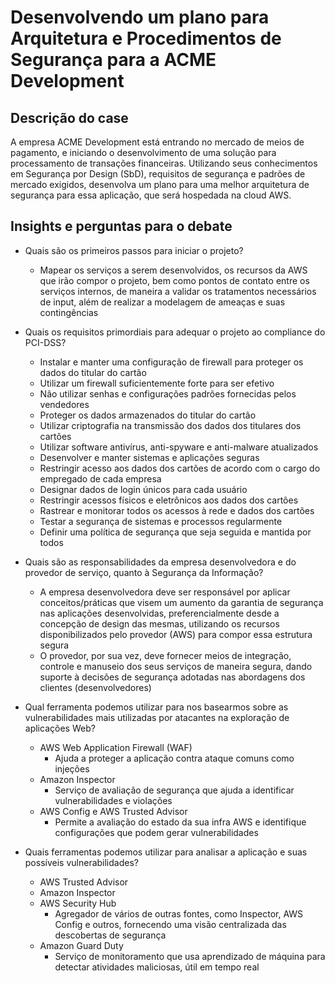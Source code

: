 # Desenvolvendo um plano para Arquitetura e Procedimentos de Segurança para a ACME Development

## Descrição do case
A empresa ACME Development está entrando no mercado de meios de pagamento, e iniciando o desenvolvimento de uma solução para processamento de transações financeiras. Utilizando seus conhecimentos em Segurança por Design (SbD), requisitos de segurança e padrões de mercado exigidos, desenvolva um plano para uma melhor arquitetura de segurança para essa aplicação, que será hospedada na cloud AWS.

## Insights e perguntas para o debate
- Quais são os primeiros passos para iniciar o projeto?
    - Mapear os serviços a serem desenvolvidos, os recursos da AWS que irão compor o projeto, bem como pontos de contato entre os serviços internos, de maneira a validar os tratamentos necessários de input, além de realizar a modelagem de ameaças e suas contingências

- Quais os requisitos primordiais para adequar o projeto ao compliance do PCI-DSS?
    - Instalar e manter uma configuração de firewall para proteger os dados do titular do cartão
    - Utilizar um firewall suficientemente forte para ser efetivo
    - Não utilizar senhas e configurações padrões fornecidas pelos vendedores
    - Proteger os dados armazenados do titular do cartão
    - Utilizar criptografia na transmissão dos dados dos titulares dos cartões
    - Utilizar software antivírus, anti-spyware e anti-malware atualizados
    - Desenvolver e manter sistemas e aplicações seguras
    - Restringir acesso aos dados dos cartões de acordo com o cargo do empregado de cada empresa
    - Designar dados de login únicos para cada usuário
    - Restringir acessos físicos e eletrônicos aos dados dos cartões
    - Rastrear e monitorar todos os acessos à rede e dados dos cartões
    - Testar a segurança de sistemas e processos regularmente
    - Definir uma política de segurança que seja seguida e mantida por todos 

- Quais são as responsabilidades da empresa desenvolvedora e do provedor de serviço, quanto à Segurança da Informação?
    - A empresa desenvolvedora deve ser responsável por aplicar conceitos/práticas que visem um aumento da garantia de segurança nas aplicações desenvolvidas, preferencialmente desde a concepção de design das mesmas, utilizando os recursos disponibilizados pelo provedor (AWS) para compor essa estrutura segura
    - O provedor, por sua vez, deve fornecer meios de integração, controle e manuseio dos seus serviços de maneira segura, dando suporte à decisões de segurança adotadas nas abordagens dos clientes (desenvolvedores) 

- Qual ferramenta podemos utilizar para nos basearmos sobre as vulnerabilidades mais utilizadas por atacantes na exploração de aplicações Web?
    - AWS Web Application Firewall (WAF)
        - Ajuda a proteger a aplicação contra ataque comuns como injeções
    - Amazon Inspector
        - Serviço de avaliação de segurança que ajuda a identificar vulnerabilidades e violações
    - AWS Config e AWS Trusted Advisor
        - Permite a avaliação do estado da sua infra AWS e identifique configurações que podem gerar vulnerabilidades

- Quais ferramentas podemos utilizar para analisar a aplicação e suas possíveis vulnerabilidades?
    - AWS Trusted Advisor
    - Amazon Inspector
    - AWS Security Hub
        - Agregador de vários de outras fontes, como Inspector, AWS Config e outros, fornecendo uma visão centralizada das descobertas de segurança
    - Amazon Guard Duty
        - Serviço de monitoramento que usa aprendizado de máquina para detectar atividades maliciosas, útil em tempo real
